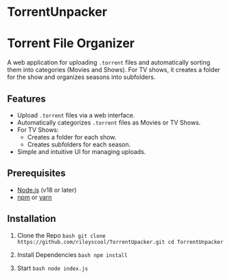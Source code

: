 # TorrentUnpacker
# Torrent File Organizer

A web application for uploading `.torrent` files and automatically sorting them into categories (Movies and Shows). For TV shows, it creates a folder for the show and organizes seasons into subfolders.

## Features

- Upload `.torrent` files via a web interface.
- Automatically categorizes `.torrent` files as Movies or TV Shows.
- For TV Shows:
  - Creates a folder for each show.
  - Creates subfolders for each season.
- Simple and intuitive UI for managing uploads.

## Prerequisites

- [Node.js](https://nodejs.org/) (v18 or later)
- [npm](https://www.npmjs.com/) or [yarn](https://yarnpkg.com/)

## Installation

1. Clone the Repo
``bash
  git clone https://github.com/rileyscool/TorrentUpacker.git
  cd TorrentUnpacker
``

2. Install Dependencies
``bash
   npm install
``

3. Start
``bash
  node index.js
``

